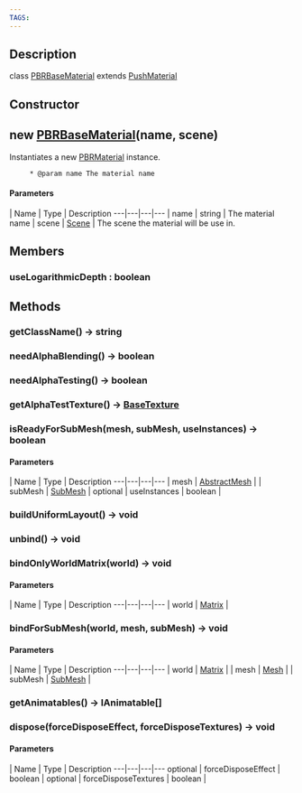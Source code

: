 ```yaml
---
TAGS:
---
```

## Description

class [PBRBaseMaterial](/classes/3.1/PBRBaseMaterial) extends [PushMaterial](/classes/3.1/PushMaterial)



## Constructor

## new [PBRBaseMaterial](/classes/3.1/PBRBaseMaterial)(name, scene)

Instantiates a new [PBRMaterial](/classes/3.1/PBRMaterial) instance.

         * @param name The material name

#### Parameters
 | Name | Type | Description
---|---|---|---
 | name | string |  The material name
 | scene | [Scene](/classes/3.1/Scene) |  The scene the material will be use in.
## Members

### useLogarithmicDepth : boolean


## Methods

### getClassName() &rarr; string


### needAlphaBlending() &rarr; boolean


### needAlphaTesting() &rarr; boolean


### getAlphaTestTexture() &rarr; [BaseTexture](/classes/3.1/BaseTexture)


### isReadyForSubMesh(mesh, subMesh, useInstances) &rarr; boolean



#### Parameters
 | Name | Type | Description
---|---|---|---
 | mesh | [AbstractMesh](/classes/3.1/AbstractMesh) | 
 | subMesh | [SubMesh](/classes/3.1/SubMesh) | 
optional | useInstances | boolean | 
### buildUniformLayout() &rarr; void


### unbind() &rarr; void


### bindOnlyWorldMatrix(world) &rarr; void



#### Parameters
 | Name | Type | Description
---|---|---|---
 | world | [Matrix](/classes/3.1/Matrix) | 

### bindForSubMesh(world, mesh, subMesh) &rarr; void



#### Parameters
 | Name | Type | Description
---|---|---|---
 | world | [Matrix](/classes/3.1/Matrix) | 
 | mesh | [Mesh](/classes/3.1/Mesh) | 
 | subMesh | [SubMesh](/classes/3.1/SubMesh) | 
### getAnimatables() &rarr; IAnimatable[]


### dispose(forceDisposeEffect, forceDisposeTextures) &rarr; void



#### Parameters
 | Name | Type | Description
---|---|---|---
optional | forceDisposeEffect | boolean | 
optional | forceDisposeTextures | boolean | 
